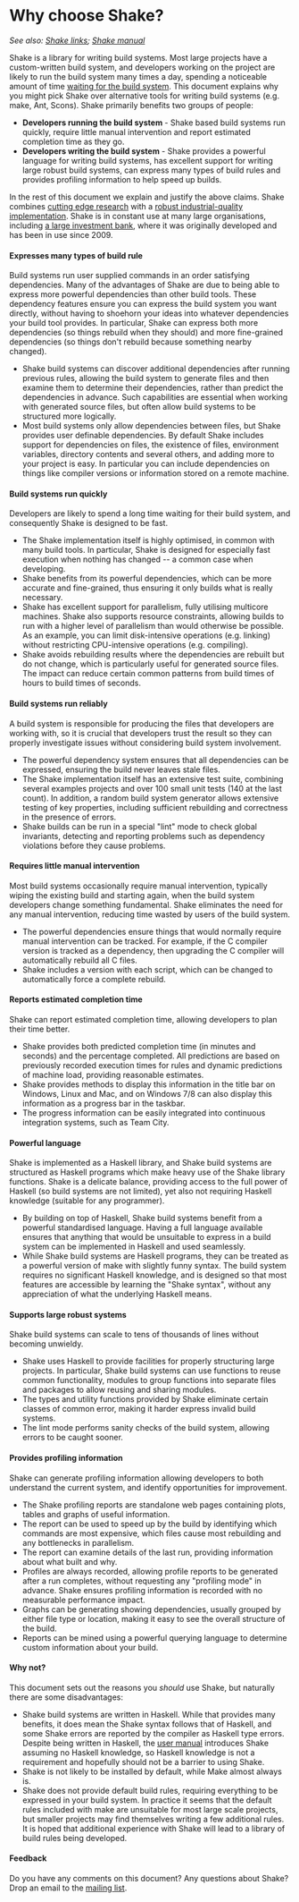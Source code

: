 # Why choose Shake?

_See also: [Shake links](https://github.com/ndmitchell/shake#readme); [Shake manual](Manual.md#readme)_

Shake is a library for writing build systems. Most large projects have a custom-written build system, and developers working on the project are likely to run the build system many times a day, spending a noticeable amount of time [waiting for the build system](http://xkcd.com/303/). This document explains why you might pick Shake over alternative tools for writing build systems (e.g. make, Ant, Scons). Shake primarily benefits two groups of people:

* **Developers running the build system** - Shake based build systems run quickly, require little manual intervention and report estimated completion time as they go.
* **Developers writing the build system** - Shake provides a powerful language for writing build systems, has excellent support for writing large robust build systems, can express many types of build rules and provides profiling information to help speed up builds.

In the rest of this document we explain and justify the above claims. Shake combines [cutting edge research](http://ndmitchell.com/downloads/paper-shake_before_building-10_sep_2012.pdf) with a [robust industrial-quality implementation](https://hackage.haskell.org/package/shake/). Shake is in constant use at many large organisations, including [a large investment bank](http://sc.com/), where it was originally developed and has been in use since 2009.

#### Expresses many types of build rule

Build systems run user supplied commands in an order satisfying dependencies. Many of the advantages of Shake are due to being able to express more powerful dependencies than other build tools. These dependency features ensure you can express the build system you want directly, without having to shoehorn your ideas into whatever dependencies your build tool provides. In particular, Shake can express both more dependencies (so things rebuild when they should) and more fine-grained dependencies (so things don't rebuild because something nearby changed).

* Shake build systems can discover additional dependencies after running previous rules, allowing the build system to generate files and then examine them to determine their dependencies, rather than predict the dependencies in advance. Such capabilities are essential when working with generated source files, but often allow build systems to be structured more logically.
* Most build systems only allow dependencies between files, but Shake provides user definable dependencies. By default Shake includes support for dependencies on files, the existence of files, environment variables, directory contents and several others, and adding more to your project is easy. In particular you can include dependencies on things like compiler versions or information stored on a remote machine.

#### Build systems run quickly

Developers are likely to spend a long time waiting for their build system, and consequently Shake is designed to be fast.

* The Shake implementation itself is highly optimised, in common with many build tools. In particular, Shake is designed for especially fast execution when nothing has changed -- a common case when developing.
* Shake benefits from its powerful dependencies, which can be more accurate and fine-grained, thus ensuring it only builds what is really necessary.
* Shake has excellent support for parallelism, fully utilising multicore machines. Shake also supports resource constraints, allowing builds to run with a higher level of parallelism than would otherwise be possible. As an example, you can limit disk-intensive operations (e.g. linking) without restricting CPU-intensive operations (e.g. compiling).
* Shake avoids rebuilding results where the dependencies are rebuilt but do not change, which is particularly useful for generated source files. The impact can reduce certain common patterns from build times of hours to build times of seconds.

#### Build systems run reliably

A build system is responsible for producing the files that developers are working with, so it is crucial that developers trust the result so they can properly investigate issues without considering build system involvement.

* The powerful dependency system ensures that all dependencies can be expressed, ensuring the build never leaves stale files.
* The Shake implementation itself has an extensive test suite, combining several examples projects and over 100 small unit tests (140 at the last count). In addition, a random build system generator allows extensive testing of key properties, including sufficient rebuilding and correctness in the presence of errors.
* Shake builds can be run in a special "lint" mode to check global invariants, detecting and reporting problems such as dependency violations before they cause problems.

#### Requires little manual intervention

Most build systems occasionally require manual intervention, typically wiping the existing build and starting again, when the build system developers change something fundamental. Shake eliminates the need for any manual intervention, reducing time wasted by users of the build system.

* The powerful dependencies ensure things that would normally require manual intervention can be tracked. For example, if the C compiler version is tracked as a dependency, then upgrading the C compiler will automatically rebuild all C files.
* Shake includes a version with each script, which can be changed to automatically force a complete rebuild.

#### Reports estimated completion time

Shake can report estimated completion time, allowing developers to plan their time better.

* Shake provides both predicted completion time (in minutes and seconds) and the percentage completed. All predictions are based on previously recorded execution times for rules and dynamic predictions of machine load, providing reasonable estimates.
* Shake provides methods to display this information in the title bar on Windows, Linux and Mac, and on Windows 7/8 can also display this information as a progress bar in the taskbar.
* The progress information can be easily integrated into continuous integration systems, such as Team City. 

#### Powerful language

Shake is implemented as a Haskell library, and Shake build systems are structured as Haskell programs which make heavy use of the Shake library functions. Shake is a delicate balance, providing access to the full power of Haskell (so build systems are not limited), yet also not requiring Haskell knowledge (suitable for any programmer).

* By building on top of Haskell, Shake build systems benefit from a powerful standardised language. Having a full language available ensures that anything that would be unsuitable to express in a build system can be implemented in Haskell and used seamlessly.
* While Shake build systems are Haskell programs, they can be treated as a powerful version of make with slightly funny syntax. The build system requires no significant Haskell knowledge, and is designed so that most features are accessible by learning the "Shake syntax", without any appreciation of what the underlying Haskell means.

#### Supports large robust systems

Shake build systems can scale to tens of thousands of lines without becoming unwieldy.

* Shake uses Haskell to provide facilities for properly structuring large projects. In particular, Shake build systems can use functions to reuse common functionality, modules to group functions into separate files and packages to allow reusing and sharing modules.
* The types and utility functions provided by Shake eliminate certain classes of common error, making it harder express invalid build systems.
* The lint mode performs sanity checks of the build system, allowing errors to be caught sooner.

#### Provides profiling information

Shake can generate profiling information allowing developers to both understand the current system, and identify opportunities for improvement.

* The Shake profiling reports are standalone web pages containing plots, tables and graphs of useful information.
* The report can be used to speed up by the build by identifying which commands are most expensive, which files cause most rebuilding and any bottlenecks in parallelism.
* The report can examine details of the last run, providing information about what built and why.
* Profiles are always recorded, allowing profile reports to be generated after a run completes, without requesting any "profiling mode" in advance. Shake ensures profiling information is recorded with no measurable performance impact.
* Graphs can be generating showing dependencies, usually grouped by either file type or location, making it easy to see the overall structure of the build.
* Reports can be mined using a powerful querying language to determine custom information about your build.

#### Why not?

This document sets out the reasons you _should_ use Shake, but naturally there are some disadvantages:

* Shake build systems are written in Haskell. While that provides many benefits, it does mean the Shake syntax follows that of Haskell, and some Shake errors are reported by the compiler as Haskell type errors. Despite being written in Haskell, the [user manual](Manual.md#readme) introduces Shake assuming no Haskell knowledge, so Haskell knowledge is not a requirement and hopefully should not be a barrier to using Shake.
* Shake is not likely to be installed by default, while Make almost always is.
* Shake does not provide default build rules, requiring everything to be expressed in your build system. In practice it seems that the default rules included with make are unsuitable for most large scale projects, but smaller projects may find themselves writing a few additional rules. It is hoped that additional experience with Shake will lead to a library of build rules being developed.

#### Feedback

Do you have any comments on this document? Any questions about Shake? Drop an email to the [mailing list](https://groups.google.com/forum/?fromgroups#!forum/shake-build-system).

